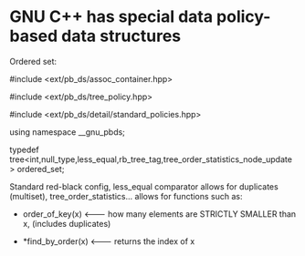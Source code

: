 # GNU C++ has special data policy-based data structures

Ordered set:

#include <ext/pb_ds/assoc_container.hpp>

#include <ext/pb_ds/tree_policy.hpp>

#include <ext/pb_ds/detail/standard_policies.hpp>

using namespace __gnu_pbds;

typedef tree<int,null_type,less_equal<int>,rb_tree_tag,tree_order_statistics_node_update> ordered_set;

Standard red-black config, less_equal comparator allows for duplicates (multiset), tree_order_statistics... allows for
functions such as:

- order_of_key(x) <––– how many elements are STRICTLY SMALLER than x, (includes duplicates)

- *find_by_order(x) <––– returns the index of x

